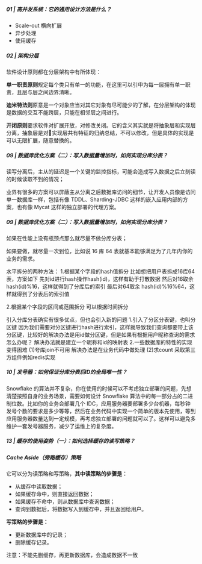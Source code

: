 ##### 01 | 高并发系统：它的通用设计方法是什么？ 

- Scale-out  横向扩展
- 异步处理
- 使用缓存

##### 02 | 架构分层

软件设计原则都在分层架构中有所体现：

**单一职责原则**规定每个类只有单一的功能，在这里可以引申为每一层拥有单一职责，且层与层之间边界清晰。

**迪米特法则**原意是一个对象应当对其它对象有尽可能少的了解，在分层架构的体现是数据的交互不能跨层，只能在相邻层之间进行。

**开闭原则**要求软件对扩展开放，对修改关闭。它的含义其实就是将抽象层和实现层分离，抽象层是对实现层共有特征的归纳总结，不可以修改，但是具体的实现是可以无限扩展，随意替换的。

##### 09 | 数据库优化方案（二）：写入数据量增加时，如何实现分库分表？

读写分离后，主从的延迟是一个关键的监控指标，可能会造成写入数据之后立刻读的时候读取不到的情况；

业界有很多的方案可以屏蔽主从分离之后数据库访问的细节，让开发人员像是访问单一数据库一样，包括有像 TDDL、Sharding-JDBC 这样的嵌入应用内部的方案，也有像 Mycat 这样的独立部署的代理方案。

##### 09 | 数据库优化方案（二）：写入数据量增加时，如何实现分库分表？ 

如果在性能上没有瓶颈点那么就尽量不做分库分表；

如果要做，就尽量一次到位，比如说 16 库 64 表就基本能够满足为了几年内你的业务的需求。

水平拆分的两种方法：
1.根据某个字段的hash值拆分
比如想把用户表拆成16库64表，方案如下
先对id进行hash操作hash(id)，这样有助于打散数据
然后对16取余 hash(id)%16，这样就得到了分库后的索引
最后对64取余 hash(id)%16%64，这样就得到了分表后的索引值

2.根据某个字段的区间或范围拆分
可以根据时间拆分

引入分库分表确实有很多优点，但也会引入新的问题
1.引入了分区分表键，也叫分区键
因为我们需要对分区键进行hash进行索引，这样就导致我们查询都要带上该分区键，比较好的解决办法是用id做分区键，但是如果有根据用户昵称查询的需求怎么办呢？
解决办法就是建立一个昵称和id的映射表
2.一些数据库的特性的实现变得困难
(1)夸库join不可用
解决办法是在业务代码中做处理
(2)求count
采取第三方组件例如redis实现

##### 10 | 发号器：如何保证分库分表后ID的全局唯一性？ 

Snowflake 的算法并不复杂，你在使用的时候可以不考虑独立部署的问题，先想清楚按照自身的业务场景，需要如何设计 Snowflake 算法中的每一部分占的二进制位数。比如你的业务会部署几个 IDC，应用服务器要部署多少台机器，每秒钟发号个数的要求是多少等等，然后在业务代码中实现一个简单的版本先使用，等到应用服务器数量达到一定规模，再考虑独立部署的问题就可以了。这样可以避免多维护一套发号器服务，减少了运维上的复杂度。

##### 13 | 缓存的使用姿势（一）：如何选择缓存的读写策略？ 

##### Cache Aside（旁路缓存）策略

它可以分为读策略和写策略，**其中读策略的步骤是：**

- 从缓存中读取数据；
- 如果缓存命中，则直接返回数据；
- 如果缓存不命中，则从数据库中查询数据；
- 查询到数据后，将数据写入到缓存中，并且返回给用户。

**写策略的步骤是：**

- 更新数据库中的记录；
- 删除缓存记录。

注意：不能先删缓存，再更新数据库，会造成数据不一致